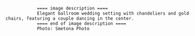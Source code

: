 
                ==== image description ====
                Elegant ballroom wedding setting with chandeliers and gold chairs, featuring a couple dancing in the center.
                ==== end of image description ====
                Photo: Smetona Photo